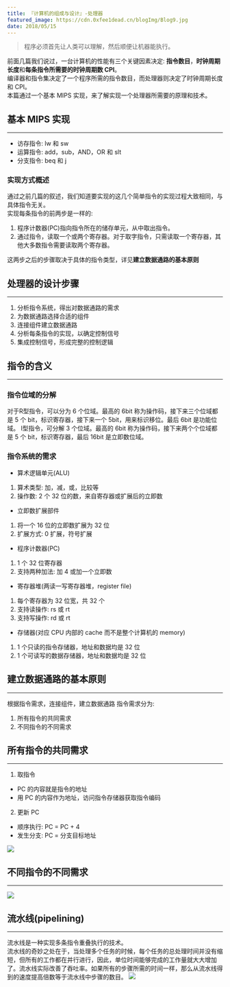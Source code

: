 ```yaml
---
title: 『计算机的组成与设计』-处理器
featured_image: https://cdn.0xfee1dead.cn/blogImg/Blog9.jpg
date: 2018/05/15
---
```


> 程序必须首先让人类可以理解，然后顺便让机器能执行。

前面几篇我们说过，一台计算机的性能有三个关键因素决定: **指令数目**，**时钟周期长度**和**每条指令所需要的时钟周期数 CPI**。  
编译器和指令集决定了一个程序所需的指令数目，而处理器则决定了时钟周期长度和 CPI。  
本篇通过一个基本 MIPS 实现，来了解实现一个处理器所需要的原理和技术。

## 基本 MIPS 实现
***  
- 访存指令: lw 和 sw
- 运算指令: add，sub，AND，OR 和 slt
- 分支指令: beq 和 j

### 实现方式概述
通过之前几篇的叙述，我们知道要实现的这几个简单指令的实现过程大致相同，与具体指令无关。  
实现每条指令的前两步是一样的: 
1. 程序计数器(PC)指向指令所在的储存单元，从中取出指令。
2. 通过指令，读取一个或两个寄存器。对于取字指令，只需读取一个寄存器，其他大多数指令需要读取两个寄存器。

这两步之后的步骤取决于具体的指令类型，详见**建立数据通路的基本原则**

## 处理器的设计步骤
***  
1. 分析指令系统，得出对数据通路的需求
2. 为数据通路选择合适的组件
3. 连接组件建立数据通路
4. 分析每条指令的实现，以确定控制信号
5. 集成控制信号，形成完整的控制逻辑

## 指令的含义
***  
### 指令位域的分解
对于R型指令，可以分为 6 个位域。最高的 6bit 称为操作码，接下来三个位域都是 5 个 bit，标识寄存器，接下来一个 5bit，用来标识移位。最后 6bit 是功能位域。
I型指令，可分解 3 个位域。最高的 6bit 称为操作码，接下来两个个位域都是 5 个 bit，标识寄存器，最后 16bit 是立即数位域。

### 指令系统的需求
- 算术逻辑单元(ALU)
 1. 算术类型: 加，减，或，比较等
 2. 操作数: 2 个 32 位的数，来自寄存器或扩展后的立即数
- 立即数扩展部件
 1. 将一个 16 位的立即数扩展为 32 位
 2. 扩展方式: 0 扩展，符号扩展
- 程序计数器(PC)
 1. 1 个 32 位寄存器
 2. 支持两种加法: 加 4 或加一个立即数
- 寄存器堆(两读一写寄存器堆，register file)
 1. 每个寄存器为 32 位宽，共 32 个
 2. 支持读操作: rs 或 rt
 3. 支持写操作: rd 或 rt
- 存储器(对应 CPU 内部的 cache 而不是整个计算机的 memory)
 1. 1 个只读的指令存储器，地址和数据均是 32 位
 2. 1 个可读写的数据存储器，地址和数据均是 32 位

## 建立数据通路的基本原则
***  
根据指令需求，连接组件，建立数据通路
指令需求分为: 
 1. 所有指令的共同需求
 2. 不同指令的不同需求

## 所有指令的共同需求
***  
1. 取指令
 - PC 的内容就是指令的地址
 - 用 PC 的内容作为地址，访问指令存储器获取指令编码  

2. 更新 PC
 - 顺序执行: PC = PC + 4
 - 发生分支: PC = 分支目标地址

![](https://cdn.0xfee1dead.cn/contentImg/pipelinine/IFU.png)
## 不同指令的不同需求
***  
![](https://cdn.0xfee1dead.cn/contentImg/pipelinine/diff-instruction-demand.png)

## 流水线(pipelining)
***  
流水线是一种实现多条指令重叠执行的技术。  
流水线的奇妙之处在于，当处理多个任务的时候，每个任务的总处理时间并没有缩短，但所有的工作都在并行进行，因此，单位时间能够完成的工作量就大大增加了。流水线实际改善了吞吐率。如果所有的步骤所需的时间一样，那么从流水线得到的速度提高倍数等于流水线中步骤的数目。
![](https://cdn.0xfee1dead.cn/contentImg/pipelinine/Pipeline.png)